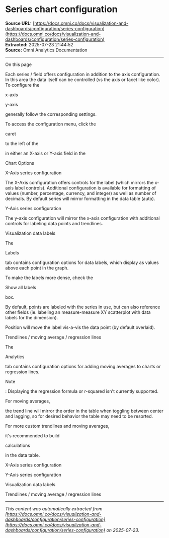 # Series chart configuration

**Source URL:** [https://docs.omni.co/docs/visualization-and-dashboards/configuration/series-configuration](https://docs.omni.co/docs/visualization-and-dashboards/configuration/series-configuration)  
**Extracted:** 2025-07-23 21:44:52  
**Source:** Omni Analytics Documentation

---

On this page

Each series / field offers configuration in addition to the axis configuration. In this area the data itself can be controlled (vs the axis or facet like color). To configure the

x-axis

y-axis

generally follow the corresponding settings.

To access the configuration menu, click the

caret

to the left of the

in either an X-axis or Y-axis field in the

Chart Options

X-Axis series configuration

The X-Axis configuration offers controls for the label (which mirrors the x-axis label controls).  Additional configuration is available for formatting of values (number, percentage, currency, and integer) as well as number of decimals.  By default series will mirror formatting in the data table (auto).

Y-Axis series configuration

The y-axis configuration will mirror the x-axis configuration with additional controls for labeling data points and trendlines.

Visualization data labels

The

Labels

tab contains configuration options for data labels, which display as values above each point in the graph.

To make the labels more dense, check the

Show all labels

box.

By default, points are labeled with the series in use, but can also reference other fields (ie. labeling an measure-measure XY scatterplot with data labels for the dimension).

Position will move the label vis-a-vis the data point (by default overlaid).

Trendlines / moving average / regression lines

The

Analytics

tab contains configuration options for adding moving averages to charts or regression lines.

Note

: Displaying the regression formula or r-squared isn't currently supported.

For moving averages,

the trend line will mirror the order in the table when toggling between center and lagging, so for desired behavior the table may need to be resorted.

For more custom trendlines and moving averages,

it's recommended to build

calculations

in the data table.

X-Axis series configuration

Y-Axis series configuration

Visualization data labels

Trendlines / moving average / regression lines

---

*This content was automatically extracted from [https://docs.omni.co/docs/visualization-and-dashboards/configuration/series-configuration](https://docs.omni.co/docs/visualization-and-dashboards/configuration/series-configuration) on 2025-07-23.*
